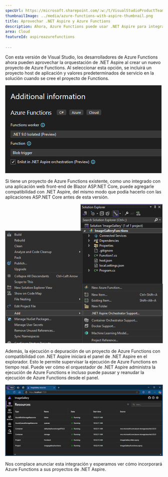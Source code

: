 ```yaml
---
specUrl: https://microsoft.sharepoint.com/:w:/t/VisualStudioProductTeam/Ee7InlTqcRpOiXMYtYPCIOoBcveVK7o_PWF-waDPTEVL8g?e=878SGK
thumbnailImage: ../media/azure-functions-with-aspire-thumbnail.png
title: Aprovechar .NET Aspire y Azure Functions
description: Ahora, Azure Functions puede usar .NET Aspire para integrar la tecnología sin servidor en .NET Aspire.
area: Cloud
featureId: aspireazurefunctions

---
```



Con esta versión de Visual Studio, los desarrolladores de Azure Functions ahora pueden aprovechar la orquestación de .NET Aspire al crear un nuevo proyecto de Azure Functions. Al seleccionar esta opción, se incluirá un proyecto host de aplicación y valores predeterminados de servicio en la solución cuando se cree el proyecto de Functions.

![Adición de .NET Aspire tras la creación de una nueva función](../media/azure-functions-with-aspire-thumbnail.png)

Si tiene un proyecto de Azure Functions existente, como uno integrado con una aplicación web front-end de Blazor ASP.NET Core, puede agregarle compatibilidad con .NET Aspire, del mismo modo que podía hacerlo con las aplicaciones ASP.NET Core antes de esta versión.

![Adición de la orquestación de .NET Aspire a proyectos de Functions existentes](../media/azure-functions-add-aspire-support.png)

Además, la ejecución o depuración de un proyecto de Azure Functions con compatibilidad con .NET Aspire iniciará el panel de .NET Aspire en el explorador. Esto le permite supervisar la ejecución de Azure Functions en tiempo real. Puede ver cómo el orquestador de .NET Aspire administra la ejecución de Azure Functions e incluso puede pausar y reanudar la ejecución de Azure Functions desde el panel.

![Ejecución de Azure Functions en el panel de .NET Aspire](../media/azure-functions-in-dotnet-aspire-dashboard.png)

Nos complace anunciar esta integración y esperamos ver cómo incorporará Azure Functions a sus proyectos de .NET Aspire.

